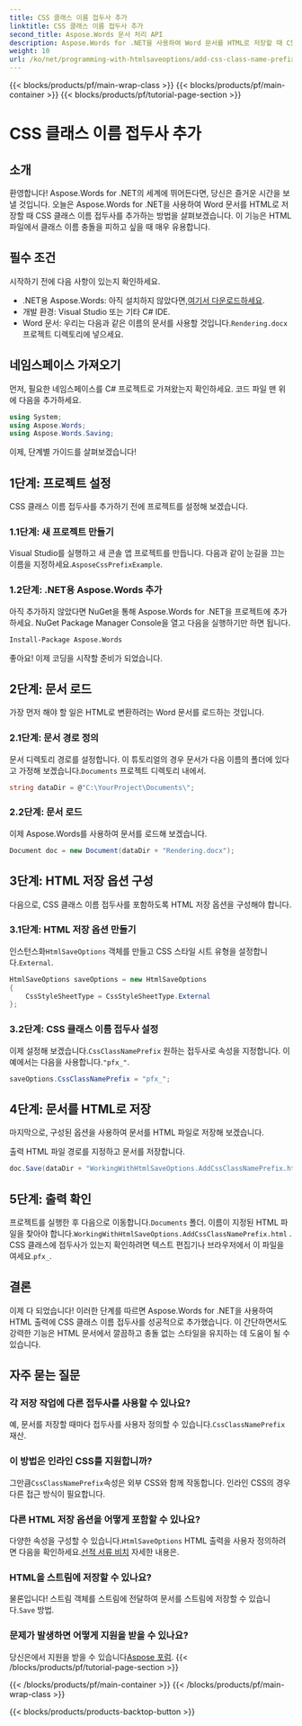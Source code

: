 ```yaml
---
title: CSS 클래스 이름 접두사 추가
linktitle: CSS 클래스 이름 접두사 추가
second_title: Aspose.Words 문서 처리 API
description: Aspose.Words for .NET을 사용하여 Word 문서를 HTML로 저장할 때 CSS 클래스 이름 접두사를 추가하는 방법을 알아보세요. 단계별 가이드, 코드 조각 및 FAQ가 포함되어 있습니다.
weight: 10
url: /ko/net/programming-with-htmlsaveoptions/add-css-class-name-prefix/
---
```


{{< blocks/products/pf/main-wrap-class >}}
{{< blocks/products/pf/main-container >}}
{{< blocks/products/pf/tutorial-page-section >}}

# CSS 클래스 이름 접두사 추가

## 소개

환영합니다! Aspose.Words for .NET의 세계에 뛰어든다면, 당신은 즐거운 시간을 보낼 것입니다. 오늘은 Aspose.Words for .NET을 사용하여 Word 문서를 HTML로 저장할 때 CSS 클래스 이름 접두사를 추가하는 방법을 살펴보겠습니다. 이 기능은 HTML 파일에서 클래스 이름 충돌을 피하고 싶을 때 매우 유용합니다.

## 필수 조건

시작하기 전에 다음 사항이 있는지 확인하세요.

-  .NET용 Aspose.Words: 아직 설치하지 않았다면,[여기서 다운로드하세요](https://releases.aspose.com/words/net/).
- 개발 환경: Visual Studio 또는 기타 C# IDE.
-  Word 문서: 우리는 다음과 같은 이름의 문서를 사용할 것입니다.`Rendering.docx`프로젝트 디렉토리에 넣으세요.

## 네임스페이스 가져오기

먼저, 필요한 네임스페이스를 C# 프로젝트로 가져왔는지 확인하세요. 코드 파일 맨 위에 다음을 추가하세요.

```csharp
using System;
using Aspose.Words;
using Aspose.Words.Saving;
```

이제, 단계별 가이드를 살펴보겠습니다!

## 1단계: 프로젝트 설정

CSS 클래스 이름 접두사를 추가하기 전에 프로젝트를 설정해 보겠습니다.

### 1.1단계: 새 프로젝트 만들기

 Visual Studio를 실행하고 새 콘솔 앱 프로젝트를 만듭니다. 다음과 같이 눈길을 끄는 이름을 지정하세요.`AsposeCssPrefixExample`.

### 1.2단계: .NET용 Aspose.Words 추가

아직 추가하지 않았다면 NuGet을 통해 Aspose.Words for .NET을 프로젝트에 추가하세요. NuGet Package Manager Console을 열고 다음을 실행하기만 하면 됩니다.

```bash
Install-Package Aspose.Words
```

좋아요! 이제 코딩을 시작할 준비가 되었습니다.

## 2단계: 문서 로드

가장 먼저 해야 할 일은 HTML로 변환하려는 Word 문서를 로드하는 것입니다.

### 2.1단계: 문서 경로 정의

 문서 디렉토리 경로를 설정합니다. 이 튜토리얼의 경우 문서가 다음 이름의 폴더에 있다고 가정해 보겠습니다.`Documents` 프로젝트 디렉토리 내에서.

```csharp
string dataDir = @"C:\YourProject\Documents\";
```

### 2.2단계: 문서 로드

이제 Aspose.Words를 사용하여 문서를 로드해 보겠습니다.

```csharp
Document doc = new Document(dataDir + "Rendering.docx");
```

## 3단계: HTML 저장 옵션 구성

다음으로, CSS 클래스 이름 접두사를 포함하도록 HTML 저장 옵션을 구성해야 합니다.

### 3.1단계: HTML 저장 옵션 만들기

 인스턴스화`HtmlSaveOptions` 객체를 만들고 CSS 스타일 시트 유형을 설정합니다.`External`.

```csharp
HtmlSaveOptions saveOptions = new HtmlSaveOptions
{
    CssStyleSheetType = CssStyleSheetType.External
};
```

### 3.2단계: CSS 클래스 이름 접두사 설정

 이제 설정해 보겠습니다.`CssClassNamePrefix` 원하는 접두사로 속성을 지정합니다. 이 예에서는 다음을 사용합니다.`"pfx_"`.

```csharp
saveOptions.CssClassNamePrefix = "pfx_";
```

## 4단계: 문서를 HTML로 저장

마지막으로, 구성된 옵션을 사용하여 문서를 HTML 파일로 저장해 보겠습니다.


출력 HTML 파일 경로를 지정하고 문서를 저장합니다.

```csharp
doc.Save(dataDir + "WorkingWithHtmlSaveOptions.AddCssClassNamePrefix.html", saveOptions);
```

## 5단계: 출력 확인

 프로젝트를 실행한 후 다음으로 이동합니다.`Documents` 폴더. 이름이 지정된 HTML 파일을 찾아야 합니다.`WorkingWithHtmlSaveOptions.AddCssClassNamePrefix.html` . CSS 클래스에 접두사가 있는지 확인하려면 텍스트 편집기나 브라우저에서 이 파일을 여세요.`pfx_`.

## 결론

이제 다 되었습니다! 이러한 단계를 따르면 Aspose.Words for .NET을 사용하여 HTML 출력에 CSS 클래스 이름 접두사를 성공적으로 추가했습니다. 이 간단하면서도 강력한 기능은 HTML 문서에서 깔끔하고 충돌 없는 스타일을 유지하는 데 도움이 될 수 있습니다.

## 자주 묻는 질문

### 각 저장 작업에 다른 접두사를 사용할 수 있나요?
 예, 문서를 저장할 때마다 접두사를 사용자 정의할 수 있습니다.`CssClassNamePrefix` 재산.

### 이 방법은 인라인 CSS를 지원합니까?
 그만큼`CssClassNamePrefix`속성은 외부 CSS와 함께 작동합니다. 인라인 CSS의 경우 다른 접근 방식이 필요합니다.

### 다른 HTML 저장 옵션을 어떻게 포함할 수 있나요?
 다양한 속성을 구성할 수 있습니다.`HtmlSaveOptions` HTML 출력을 사용자 정의하려면 다음을 확인하세요.[선적 서류 비치](https://reference.aspose.com/words/net/) 자세한 내용은.

### HTML을 스트림에 저장할 수 있나요?
 물론입니다! 스트림 객체를 스트림에 전달하여 문서를 스트림에 저장할 수 있습니다.`Save` 방법.

### 문제가 발생하면 어떻게 지원을 받을 수 있나요?
 당신은에서 지원을 받을 수 있습니다[Aspose 포럼](https://forum.aspose.com/c/words/8).
{{< /blocks/products/pf/tutorial-page-section >}}

{{< /blocks/products/pf/main-container >}}
{{< /blocks/products/pf/main-wrap-class >}}

{{< blocks/products/products-backtop-button >}}
